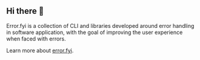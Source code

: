 ## Hi there 👋

Error.fyi is a collection of CLI and libraries developed around error handling in software application, with the goal of improving the user experience when faced with errors.

Learn more about [error.fyi](https://docs.error.fyi).
